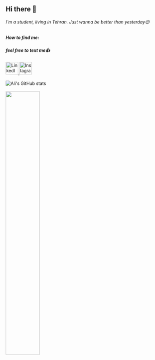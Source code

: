 ## Hi there 👋
###### I`m a student, living in Tehran. Just wanna be better than yesterday😊

##### How to find me:
##### feel free to text me👍

<a href="https://www.linkedin.com/in/seyedali-s-b30a4b1a0/"><img src="https://upload.wikimedia.org/wikipedia/commons/e/e9/Linkedin_icon.svg" alt="LinkedIn" width="40" height="40">
<a href="https://www.instagram.com/salisho9779/"><img src="https://www.shareicon.net/data/512x512/2015/08/04/79822_circle_512x512.png" alt="Instagram" width="40" height="40">
</a>
<br >
<br >
           ![Ali's GitHub stats](https://github-readme-stats.vercel.app/api?username=SAliSH79&show_icons=true&theme=gruvbox) 
<br >
<br >
           <img width="46.5%" src="https://github-readme-stats.vercel.app/api/top-langs?username=SAliSH79&show_icons=true&locale=en&layout=compact"/>

